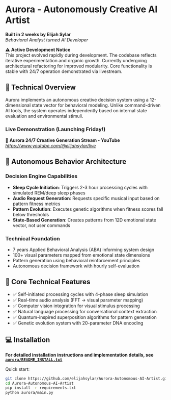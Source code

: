 # Aurora - Autonomously Creative AI Artist

**Built in 2 weeks by Elijah Sylar**  
*Behavioral Analyst turned AI Developer*

⚠️ **Active Development Notice**  
This project evolved rapidly during development. The codebase reflects iterative experimentation and organic growth. Currently undergoing architectural refactoring for improved modularity. Core functionality is stable with 24/7 operation demonstrated via livestream.

## 🌟 Technical Overview

Aurora implements an autonomous creative decision system using a 12-dimensional state vector for behavioral modeling. Unlike command-driven AI tools, the system operates independently based on internal state evaluation and environmental stimuli.

### Live Demonstration (Launching Friday!)
🎥 **Aurora 24/7 Creative Generation Stream - YouTube** *https://www.youtube.com/@elijahsylar/live*

## 🎨 Autonomous Behavior Architecture

### Decision Engine Capabilities
- **Sleep Cycle Initiation**: Triggers 2-3 hour processing cycles with simulated REM/deep sleep phases
- **Audio Request Generation**: Requests specific musical input based on pattern fitness metrics
- **Pattern Evolution**: Executes genetic algorithms when fitness scores fall below thresholds
- **State-Based Generation**: Creates patterns from 12D emotional state vector, not user commands

### Technical Foundation
- 7 years Applied Behavioral Analysis (ABA) informing system design
- 100+ visual parameters mapped from emotional state dimensions
- Pattern generation using behavioral reinforcement principles
- Autonomous decision framework with hourly self-evaluation

## 🚀 Core Technical Features
- ✅ Self-initiated processing cycles with 4-phase sleep simulation
- ✅ Real-time audio analysis (FFT → visual parameter mapping)
- ✅ Computer vision integration for visual stimulus processing
- ✅ Natural language processing for conversational context extraction
- ✅ Quantum-inspired superposition algorithms for pattern generation
- ✅ Genetic evolution system with 20-parameter DNA encoding

## 💻 Installation

**For detailed installation instructions and implementation details, see [`aurora/README_INSTALL.txt`](aurora/README_INSTALL.txt)**

Quick start:
```bash
git clone https://github.com/elijahsylar/Aurora-Autonomous-AI-Artist.git
cd Aurora-Autonomous-AI-Artist
pip install -r requirements.txt
python aurora/main.py
